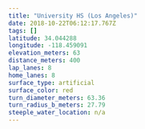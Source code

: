 ```yaml
---
title: "University HS (Los Angeles)"
date: 2018-10-22T06:12:17.767Z
tags: []
latitude: 34.044288
longitude: -118.459091
elevation_meters: 63
distance_meters: 400
lap_lanes: 8
home_lanes: 8
surface_type: artificial
surface_color: red
turn_diameter_meters: 63.36
turn_radius_b_meters: 27.79
steeple_water_location: n/a
---
```

